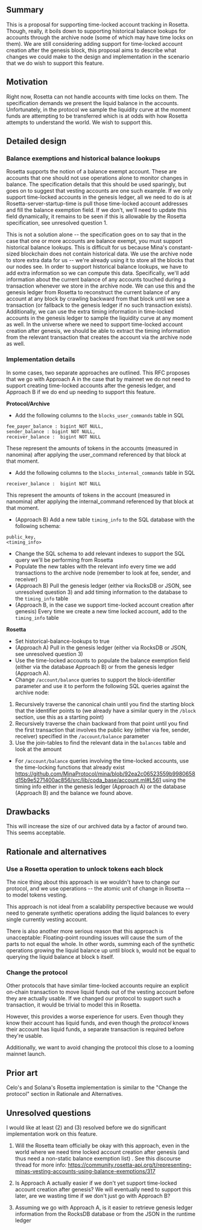 ## Summary

[summary]: #summary

This is a proposal for supporting time-locked account tracking in Rosetta. Though, really, it boils down to supporting historical balance lookups for accounts through the archive node (some of which may have time locks on them). We are still considering adding support for time-locked account creation after the genesis block, this proposal aims to describe what changes we could make to the design and implementation in the scenario that we do wish to support this feature.

## Motivation

[motivation]: #motivation

Right now, Rosetta can not handle accounts with time locks on them. The specification demands we present the liquid balance in the accounts. Unfortunately, in the protocol we sample the liquidity curve at the moment funds are attempting to be transferred which is at odds with how Rosetta attempts to understand the world. We wish to support this.

## Detailed design

[detailed-design]: #detailed-design

### Balance exemptions and historical balance lookups

Rosetta supports the notion of a balance exempt account. These are accounts that one should not use operations alone to monitor changes in balance. The specification details that this should be used sparingly, but goes on to suggest that vesting accounts are one such example. If we only support time-locked accounts in the genesis ledger, all we need to do is at Rosetta-server-startup-time is pull those time-locked account addresses and fill the balance exemption field. If we don't, we'll need to update this field dynamically, it remains to be seen if this is allowable by the Rosetta specification, see unresolved question 1.

This is not a solution alone -- the specification goes on to say that in the case that one or more accounts are balance exempt, you must support historical balance lookups. This is difficult for us because Mina's constant-sized blockchain does not contain historical data. We use the archive node to store extra data for us -- we're already using it to store all the blocks that our nodes see. In order to support historical balance lookups, we have to add extra information so we can compute this data. Specifically, we'll add information about the current balance of any accounts touched during a transaction whenever we store in the archive node. We can use this and the genesis ledger from Rosetta to reconstruct the current balance of any account at any block by crawling backward from that block until we see a transaction (or fallback to the genesis ledger if no such transaction exists). Additionally, we can use the extra timing information in time-locked accounts in the genesis ledger to sample the liquidity curve at any moment as well. In the universe where we need to support time-locked account creation after genesis, we should be able to extract the timing information from the relevant transaction that creates the account via the archive node as well.

### Implementation details

In some cases, two separate approaches are outlined. This RFC proposes that we go with Approach A in the case that by mainnet we do not need to support creating time-locked accounts after the genesis ledger, and Approach B if we do end up needing to support this feature.

**Protocol/Archive**

- Add the following columns to the `blocks_user_commands` table in SQL

```
fee_payer_balance : bigint NOT NULL,
sender_balance : bigint NOT NULL,
receiver_balance :  bigint NOT NULL
```

These represent the amounts of tokens in the accounts (measured in nanomina) after applying the user_command referenced by that block at that moment.

- Add the following columns to the `blocks_internal_commands` table in SQL

```
receiver_balance :  bigint NOT NULL
```

This represent the amounts of tokens in the account (measured in nanomina) after applying the internal_command referenced by that block at that moment.

- (Approach B) Add a new table `timing_info` to the SQL database with the following schema:

```
public_key,
<timing_info>
```

- Change the SQL schema to add relevant indexes to support the SQL query we'll be performing from Rosetta
- Populate the new tables with the relevant info every time we add transactions to the archive node (remember to look at fee, sender, and receiver)
- (Approach B) Pull the genesis ledger (either via RocksDB or JSON, see unresolved question 3) and add timing information to the database to the `timing_info` table
- (Approach B, in the case we support time-locked account creation after genesis) Every time we create a new time locked account, add to the `timing_info` table

**Rosetta**

- Set historical-balance-lookups to true
- (Approach A) Pull in the genesis ledger (either via RocksDB or JSON, see unresolved question 3)
- Use the time-locked accounts to populate the balance exemption field (either via the database Approach B) or from the genesis ledger (Approach A).
- Change `/account/balance` queries to support the block-identifier parameter and use it to perform the following SQL queries against the archive node:

1. Recursively traverse the canonical chain until you find the starting block that the identifier points to (we already have a similar query in the `/block` section, use this as a starting point)
2. Recursively traverse the chain backward from that point until you find the first transaction that involves the public key (either via fee, sender, receiver) specified in the `/account/balance` parameter
3. Use the join-tables to find the relevant data in the `balances` table and look at the amount

- For `/account/balance` queries involving the time-locked accounts, use the time-locking functions that already exist https://github.com/MinaProtocol/mina/blob/92ea2c06523559b9980658d15b9e5271400ac856/src/lib/coda_base/account.ml#L561 using the timing info either in the genesis ledger (Approach A) or the database (Approach B) and the balance we found above.

## Drawbacks

[drawbacks]: #drawbacks

This will increase the size of our archived data by a factor of around two. This seems acceptable.

## Rationale and alternatives

[rationale-and-alternatives]: #rationale-and-alternatives

### Use a Rosetta operation to unlock tokens each block

The nice thing about this approach is we wouldn't have to change our protocol, and we use operations -- the atomic unit of change in Rosetta -- to model tokens vesting.

This approach is not ideal from a scalability perspective because we would need to generate synthetic operations adding the liquid balances to every single currently vesting account.

There is also another more serious reason that this approach is unacceptable: Floating-point rounding issues will cause the sum of the parts to not equal the whole. In other words, summing each of the synthetic operations growing the liquid balance up until block `b`, would not be equal to querying the liquid balance at block `b` itself.

### Change the protocol

Other protocols that have similar time-locked accounts require an explicit on-chain transaction to move liquid funds out of the vesting account before they are actually usable. If we changed our protocol to support such a transaction, it would be trivial to model this in Rosetta.

However, this provides a worse experience for users. Even though they know their account has liquid funds, and even though the _protocol_ knows their account has liquid funds, a separate transaction is required before they're usable.

Additionally, we want to avoid changing the protocol this close to a looming mainnet launch.

## Prior art

[prior-art]: #prior-art

Celo's and Solana's Rosetta implementation is similar to the "Change the protocol" section in Rationale and Alternatives.

## Unresolved questions

[unresolved-questions]: #unresolved-questions

I would like at least (2) and (3) resolved before we do significant implementation work on this feature.

1. Will the Rosetta team officially be okay with this approach, even in the world where we need time locked account creation after genesis (and thus need a non-static balance exemption list) . See this discourse thread for more info:
   https://community.rosetta-api.org/t/representing-minas-vesting-accounts-using-balance-exemptions/317

2. Is Approach A actually easier if we don't yet support time-locked account creation after genesis? We will eventually need to support this later, are we wasting time if we don't just go with Approach B?

3. Assuming we go with Approach A, is it easier to retrieve genesis ledger information from the RocksDB database or from the JSON in the runtime ledger
